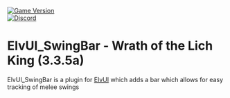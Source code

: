 [![Game Version](https://img.shields.io/badge/wow-3.3.5-blue.svg)](https://github.com/ElvUI-WotLK)	
[![Discord](https://discordapp.com/api/guilds/259362419372064778/widget.png?style=shield)](https://discord.gg/UXSc7nt)

# ElvUI_SwingBar - Wrath of the Lich King (3.3.5a)	



ElvUI_SwingBar is a plugin for [ElvUI](https://github.com/ElvUI-WotLK/ElvUI) which adds a bar which allows for easy tracking of melee swings
